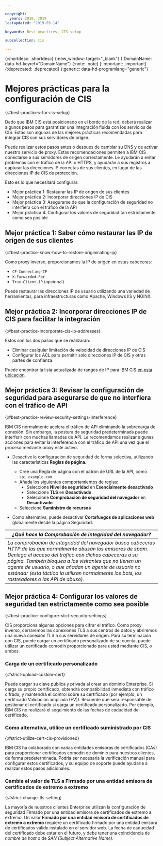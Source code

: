 ```yaml
---

copyright:
  years: 2018, 2019
lastupdated: "2019-03-14"

keywords: Best practices, CIS setup

subcollection: cis

---
```


{:shortdesc: .shortdesc}
{:new_window: target="_blank"}
{:DomainName: data-hd-keyref="DomainName"}
{:note: .note}
{:important: .important}
{:deprecated: .deprecated}
{:generic: data-hd-programlang="generic"}

# Mejores prácticas para la configuración de CIS
{:#best-practices-for-cis-setup}

Dado que IBM CIS está posicionado en el borde de la red, deberá realizar algunos pasos para garantizar una integración fluida con los servicios de CIS. Estas son algunas de las mejores prácticas recomendadas para integrar CIS con sus servidores de origen. 

Puede realizar estos pasos antes o después de cambiar su DNS y de activar nuestro servicio de proxy. Estas recomendaciones permiten a IBM CIS conectarse a sus servidores de origen correctamente. Le ayudarán a evitar problemas con el tráfico de la API o HTTPS, y ayudarán a sus registros a capturar las direcciones IP correctas de sus clientes, en lugar de las direcciones IP de CIS de protección.

Esto es lo que necesitará configurar:

 * Mejor práctica 1: Restaurar las IP de origen de sus clientes
 * Mejor práctica 2: Incorporar direcciones IP de CIS
 * Mejor práctica 3: Asegurarse de que la configuración de seguridad no interfiera con el tráfico de la API
 * Mejor práctica 4: Configurar los valores de seguridad tan estrictamente como sea posible
 
## Mejor práctica 1: Saber cómo restaurar las IP de origen de sus clientes
{:#best-practice-know-how-to-restore-origininating-ip}

Como proxy inverso, proporcionamos la IP de origen en estas cabeceras:

  * `CF-Connecting-IP`
  * `X-Forwarded-For`
  * `True-Client-IP` (opcional)

Puede restaurar las direcciones IP de usuario utilizando una variedad de herramientas, para infraestructuras como Apache, Windows IIS y NGINX.

## Mejor práctica 2: Incorporar direcciones IP de CIS para facilitar la integración
{:#best-practice-incorporate-cis-ip-addresses}

Estos son los dos pasos que se realizarán:

  * Eliminar cualquier limitación de velocidad de direcciones IP de CIS
  * Configurar los ACL para permitir solo direcciones IP de CIS y otras partes de confianza

Puede encontrar la lista actualizada de rangos de IP para IBM CIS [en esta ubicación](/docs/infrastructure/cis?topic=cis-ibm-cloud-cis-whitelisted-ip-addresses).

## Mejor práctica 3: Revisar la configuración de seguridad para asegurarse de que no interfiera con el tráfico de API
{:#best-practice-review-security-settings-interference}

IBM CIS normalmente acelera el tráfico de API eliminando la sobrecarga de conexión. Sin embargo, la postura de seguridad predeterminada puede interferir con muchas llamadas de API. Le recomendamos realizar algunas acciones para evitar la interferencia con el tráfico de API una vez que el proceso mediante proxy esté activo.

 * Desactive la configuración de seguridad de forma selectiva, utilizando las características **Reglas de página**.
   * Cree una Regla de página con el patrón de URL de la API, como `api.example.com`
   * Añada los siguientes comportamientos de reglas:
     * Seleccione **Nivel de seguridad** en **Esencialmente desactivado**
     * Seleccione **TLS** en **Desactivado**
     * Seleccione **Comprobación de seguridad del navegador** en **Desactivado**
   * Seleccione **Suministro de recursos**

 * Como alternativa, puede desactivar **Cortafuegos de aplicaciones web** globalmente desde la página Seguridad.

| *¿Qué hace la Comprobación de integridad del navegador?* | 
|------------------------------------------------|
| *La comprobación de integridad del navegador busca cabeceras HTTP de las que normalmente abusan los emisores de spam. Deniega el acceso del tráfico con dichas cabeceras a su página. También bloquea a los visitantes que no tienen un agente de usuario, o que añadan un agente de usuario no estándar (esta táctica la utilizan normalmente los bots, los rastreadores o las API de abuso).* |

## Mejor práctica 4: Configurar los valores de seguridad tan estrictamente como sea posible
{:#best-practice-configure-stict-security-settings}

CIS proporciona algunas opciones para cifrar el tráfico. Como proxy inverso, cerraremos las conexiones TLS a sus centros de datos y abriremos una nueva conexión TLS a sus servidores de origen. Para su terminación con CIS, puede cargar un certificado personalizado de su cuenta, puede utilizar un certificado comodín proporcionado para usted mediante CIS, o ambos.

### Carga de un certificado personalizado
{:#strict-upload-custom-cert}
 
Puede cargar su clave pública y privada al crear un dominio Enterprise. Si carga su propio certificado, obtendrá compatibilidad inmediata con tráfico cifrado, y mantendrá el control sobre su certificado (por ejemplo, un certificado Validación ampliada (EV)). Recuerde que será responsable de gestionar el certificado si carga un certificado personalizado. Por ejemplo, IBM CIS no realizará el seguimiento de las fechas de caducidad del certificado. 
 
### Como alternativa, utilice un certificado suministrado por CIS
{:#strict-utilize-cert-cis-provisioned}
 
IBM CIS ha colaborado con varias entidades emisoras de certificados (CAs) para proporcionar certificados comodín de dominio para nuestros clientes, de forma predeterminada. Podría ser necesaria la verificación manual para configurar estos certificados, y su equipo de soporte puede ayudarle a realizar estos pasos adicionales.
 
### Cambie el valor de TLS a **Firmado por una entidad emisora de certificados de extremo a extremo**
{:#strict-change-tls-setting}
 
La mayoría de nuestros clientes Enterprise utilizan la configuración de seguridad Firmado por una entidad emisora de certificados de extremo a extremo. Un valor **Firmado por una entidad emisora de certificados de extremo a extremo** requiere un certificado firmado por una entidad emisora de certificados válido instalado en el servidor web. La fecha de caducidad del certificado debe estar en el futuro, y debe tener una coincidencia de *nombre de host* o de *SAN (Subject Alternative Name)*.

